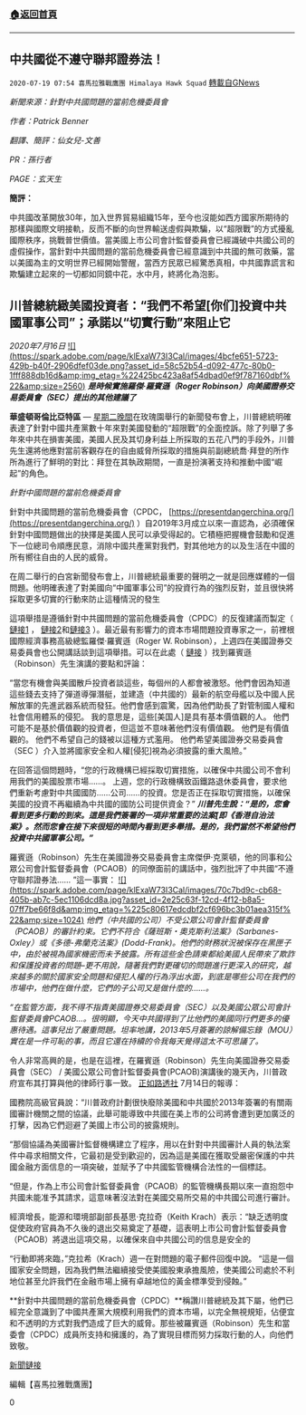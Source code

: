 ###  [:house:返回首頁](https://github.com/ourhimalayas/txt)
---

## 中共國從不遵守聯邦證券法！
`2020-07-19 07:54 喜馬拉雅戰鷹團 Himalaya Hawk Squad` [轉載自GNews](https://gnews.org/zh-hant/269525/)

*新聞來源：針對中共國問題的當前危機委員會*

*作者：Patrick Benner*

*翻譯、簡評：仙女兒-文善*

*PR：孫行者*

*PAGE：玄天生*

**簡評：**

中共國改革開放30年，加入世界貿易組織15年，至今也沒能如西方國家所期待的那樣與國際文明接軌，反而不斷的向世界輸送虛假與欺騙，以“超限戰”的方式擾亂國際秩序，挑戰普世價值。當美國上市公司會計監督委員會已經識破中共國公司的虛假操作，當針對中共國問題的當前危機委員會已經意識到中共國的無可救藥，當以美國為主的文明世界已經開始警醒，當西方民眾已經驚悉真相，中共國靠謊言和欺騙建立起來的一切都如同鏡中花，水中月，終將化為泡影。



##  **川普總統緻美國投資者：“我們不希望[你们]投資中共國軍事公司”；承諾以“切實行動”來阻止它** 



*2020年7月16日*
[!\[\](https://spark.adobe.com/page/klExaW73I3Cal/images/4bcfe651-5723-429b-b40f-2906dfef03de.png?asset_id=58c52b54-d092-477c-80b0-1fff888db16d&amp;img_etag=%22425bc423a8af54dbad0ef9f787160dbf%22&amp;size=2560)](https://spark.adobe.com/page/klExaW73I3Cal/images/4bcfe651-5723-429b-b40f-2906dfef03de.png?asset_id=58c52b54-d092-477c-80b0-1fff888db16d&amp;img_etag=%22425bc423a8af54dbad0ef9f787160dbf%22&amp;size=1024)
***是時候實施羅傑·羅賓遜（Roger Robinson）向美國證券交易委員會（SEC）提出的其他建議了***

**華盛頓哥倫比亞特區** — [星期二晚間](https://www.whitehouse.gov/briefings-statements/remarks-president-trump-press-conference-071420/)在玫瑰園舉行的新聞發布會上，川普總統明確表達了針對中國共產黨數十年來對美國發動的“超限戰”的全面控訴。除了列舉了多年來中共在損害美國，美國人民及其切身利益上所採取的五花八門的手段外，川普先生還將他應對當前客觀存在的自由威脅所採取的措施與前副總統喬·拜登的所作所為進行了鮮明的對比：拜登在其執政期間，一直是扮演著支持和推動中國“崛起”的角色。

*針對中國問題的當前危機委員會*

針對中共國問題的當前危機委員會（CPDC， [https://presentdangerchina.org/](https://presentdangerchina.org/) ）自2019年3月成立以來一直認為，必須確保針對中國問題做出的抉擇是美國人民可以承受得起的。它積極把握機會鼓勵和促進下一位總司令順應民意，消除中國共產黨對我們，對其他地方的以及生活在中國的所有嚮往自由的人民的威脅。

在周二舉行的白宮新聞發布會上，川普總統最重要的聲明之一就是回應媒體的一個問題。他明確表達了對美國向“中國軍事公司”的投資行為的強烈反對，並且很快將採取更多切實的行動來防止這種情況的發生

這項舉措是遵循針對中共國問題的當前危機委員會（CPDC）的反復建議而製定（ [鏈接1](https://presentdangerchina.org/2020/06/pentagon-names-20-communist-chinese-military-companies-doing-business-in-america-c-p-d-c-urges-that-stop-now/) ， [鏈接2](https://presentdangerchina.org/2020/06/c-c-p-uses-our-telecom-networks-and-capital-markets-to-spy-on-american-government-companies-and-citizens/)和[鏈接3](https://presentdangerchina.org/2020/06/release-sen-tom-cotton-joins-call-for-president-trump-to-prevent-20-p-l-a-companies-from-doing-business-raising-funds-in-u-s/) ）。最近最有影響力的資本市場問題投資專家之一，前裡根國際經濟事務高級總監羅傑·羅賓遜（Roger W. Robinson），上週四在美國證券交易委員會也公開講話談到這項舉措。可以在此處（ [鏈接](https://presentdangerchina.org/wp-content/uploads/2020/07/HIGHLIGHTS-OF-ROGER-ROBINSONS-REMARKS-71620.pdf) ）找到羅賓遜（Robinson）先生演講的要點和評論：

“當您有機會與美國散戶投資者談這些，每個州的人都會被激怒。他們會因為知道這些錢去支持了彈道導彈潛艇，並建造（中共國的）最新的航空母艦以及中國人民解放軍的先進武器系統而發狂。他們會感到震驚，因為他們助長了對管制國人權和社會信用體系的侵犯。 我的意思是，這些[美国人]是具有基本價值觀的人。 他們可能不是基於價值觀的投資者，但這並不意味著他們沒有價值觀。 他們是有價值觀的。 他們不希望自己的錢被以這種方式濫用。 他們希望美國證券交易委員會（SEC ）介入並將國家安全和人權[侵犯]視為必須披露的重大風險。”

在回答這個問題時，“您的行政機構已經採取切實措施，以確保中共國公司不會利用我們的美國股票市場……。 上週，您的行政機構致函鐵路退休委員會，要求他們重新考慮對中共國國防……公司……的投資。您是否正在採取切實措施，以確保美國的投資不再繼續為中共國的國防公司提供資金？” ***川普先生說：“是的，您會看到更多行動的到來。這是我們簽署的一項非常重要的法案[即《香港自治法案》。然而您會在接下來很短的時間內看到更多舉措。是的，我們當然不希望他們投資中共國軍事公司。”***

羅賓遜（Robinson）先生在美國證券交易委員會主席傑伊·克萊頓，他的同事和公眾公司會計監督委員會（PCAOB）的同僚面前的講話中，強烈批評了中共國“不遵守聯邦證券法…… ”這一事實：
[!\[\](https://spark.adobe.com/page/klExaW73I3Cal/images/70c7bd9c-cb68-405b-ab7c-5ec1106dcd8a.jpg?asset_id=2e25c63f-12cd-4f12-b8a5-07ff7be66f8d&amp;img_etag=%225c80617edcdbf2cf696bc3b01aea315f%22&amp;size=1024)](https://spark.adobe.com/page/klExaW73I3Cal/images/70c7bd9c-cb68-405b-ab7c-5ec1106dcd8a.jpg?asset_id=2e25c63f-12cd-4f12-b8a5-07ff7be66f8d&amp;img_etag=%225c80617edcdbf2cf696bc3b01aea315f%22&amp;size=1024)
*他們（中共國的公司）不受公眾公司會計監督委員會（PCAOB）的審計約束。它們不符合《薩班斯・奧克斯利法案》（Sarbanes-Oxley）或《多德-弗蘭克法案》(Dodd-Frank)。他們的財務狀況被保存在黑匣子中，由於被視為國家機密而未予披露。所有這些金色請柬都給美國人民帶來了欺詐和保護投資者的問題–更不用說，隨著我們對更確切的問題進行更深入的研究，越來越多的關於國家安全問題和侵犯人權的行為浮出水面，到底是哪些公司在我們的市場中，他們在做什麼，它們的子公司又是做什麼的……。*

*“在監管方面，我不得不指責美國證券交易委員會（SEC）以及美國公眾公司會計監督委員會PCAOB…。很明顯，今天中共國得到了比他們的美國同行們更多的優惠待遇。這事兒出了嚴重問題。坦率地講，2013年5月簽署的諒解備忘錄（MOU）實在是一件可恥的事，而且它還在持續的令我每天覺得這太不可思議了。*

令人非常高興的是，也是在這裡，在羅賓遜（Robinson）先生向美國證券交易委員會（SEC） / 美國公眾公司會計監督委員會(PCAOB)演講後的幾天內，川普政府宣布其打算與他的律師行事一致。 [正如路透社](https://www.oann.com/exclusive-trump-administration-to-soon-end-audit-deal-underpinning-chinese-listings-in-u-s-official/) 7月14日的報導：

國務院高級官員說：“川普政府計劃很快廢除美國和中共國於2013年簽署的有關兩國審計機關之間的協議，此舉可能導致中共國在美上市的公司將會遭到更加廣泛的打擊，因為它們迴避了美國上市公司的披露規則。

“那個協議為美國審計監督機構建立了程序，用以在針對中共國審計人員的執法案件中尋求相關文件，它最初是受到歡迎的，因為這是美國在獲取受嚴密保護的中共國金融方面信息的一項突破，並賦予了中共國監管機構合法性的一個標誌。

“但是，作為上市公司會計監督委員會（PCAOB）的監管機構長期以來一直抱怨中共國未能准予其請求，這意味著沒法對在美國交易所交易的中共國公司進行審計。

經濟增長，能源和環境部副部長基思·克拉奇（Keith Krach）表示：“缺乏透明度促使政府官員為不久後的退出交易奠定了基礎，這表明上市公司會計監督委員會（PCAOB）將退出這項交易，以確保來自中共國公司的信息是安全的

“行動即將來臨，”克拉希（Krach）週一在對問題的電子郵件回復中說。 “這是一個國家安全問題，因為我們無法繼續接受使美國股東承擔風險，使美國公司處於不利地位甚至允許我們在金融市場上擁有卓越地位的黃金標準受到侵蝕。”

**針對中共國問題的當前危機委員會（CPDC）**稱讚川普總統及其下屬，他們已經完全意識到了中國共產黨大規模利用我們的資本市場，以完全無視規矩，佔便宜和不透明的方式對我們造成了巨大的威脅。那些被羅賓遜（Robinson）先生和當委會（CPDC）成員所支持和擁護的，為了實現目標而努力採取行動的人，向他們致敬。

[新聞鏈接](https://presentdangerchina.org/2020/07/president-trump-to-u-s-investors-we-dont-want-you-investing-in-chinese-military-companies-he-pledges-tangible-action-to-stop-it/)

編輯【喜馬拉雅戰鷹團】

0
